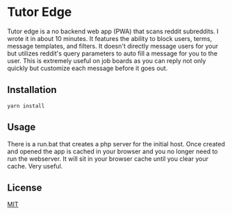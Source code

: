 # Tutor Edge

Tutor edge is a no backend web app (PWA) that scans reddit subreddits. I wrote it in about 10 minutes. It features
the ability to block users, terms, message templates, and filters. It doesn't directly
message users for your but utilizes reddit's query parameters to auto fill a message for you
to the user. This is extremely useful on job boards as you can reply not only quickly but
customize each message before it goes out.

## Installation

`yarn install`

## Usage

There is a run.bat that creates a php server for the initial host. Once created and opened the app is cached in your
browser and you no longer need to run the webserver. It will sit in your browser cache until you clear your cache. Very useful.



## License
[MIT](https://choosealicense.com/licenses/mit/)


 
